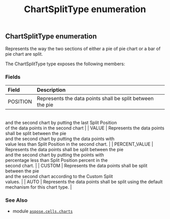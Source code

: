 ﻿---
title: ChartSplitType enumeration
second_title: Aspose.Cells for Python via .NET API References
description: 
type: docs
weight: 440
url: /aspose.cells.charts/chartsplittype/
is_root: false
---

## ChartSplitType enumeration

Represents the way the two sections of either a pie of pie chart or a bar of pie chart are split.



The ChartSplitType type exposes the following members:

### Fields
| Field | Description |
| :- | :- |
| POSITION | Represents the data points shall be split between the pie<br/>and the second chart by putting the last Split Position<br/>of the data points in the second chart |
| VALUE | Represents the data points shall be split between the pie<br/>and the second chart by putting the data points with<br/>value less than Split Position in the second chart. |
| PERCENT_VALUE | Represents the data points shall be split between the pie<br/>and the second chart by putting the points with<br/>percentage less than Split Position percent in the<br/>second chart. |
| CUSTOM | Represents the data points shall be split between the pie<br/>and the second chart according to the Custom Split<br/>values. |
| AUTO | Represents the data points shall be split using the default<br/>mechanism for this chart type. |



### See Also
* module [`aspose.cells.charts`](..)
